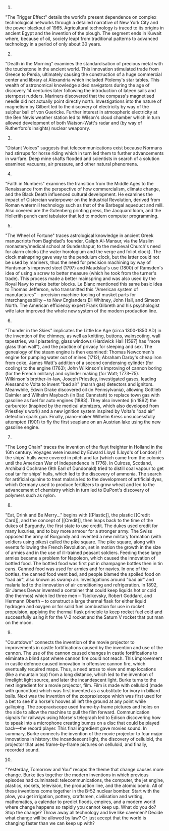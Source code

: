 1. 
"The Trigger Effect" details the world's present dependence on complex technological networks through a detailed narrative of New York City and the power blackout of 1965. Agricultural technology is traced to its origins in ancient Egypt and the invention of the plough. The segment ends in Kuwait where, because of oil, society leapt from traditional patterns to advanced technology in a period of only about 30 years.

2. 
"Death in the Morning" examines the standardisation of precious metal with the touchstone in the ancient world. This innovation stimulated trade from Greece to Persia, ultimately causing the construction of a huge commercial center and library at Alexandria which included Ptolemy's star tables. This wealth of astronomical knowledge aided navigators during the age of discovery 14 centuries later following the introduction of lateen sails and sternpost rudders. Mariners discovered that the compass's magnetised needle did not actually point directly north. Investigations into the nature of magnetism by Gilbert led to the discovery of electricity by way of the sulphur ball of von Guericke. Further interest in atmospheric electricity at the Ben Nevis weather station led to Wilson's cloud chamber which in turn allowed development of both Watson-Watt's radar and (by way of Rutherford's insights) nuclear weaponry.

3. 
"Distant Voices" suggests that telecommunications exist because Normans had stirrups for horse riding which in turn led them to further advancements in warfare. Deep mine shafts flooded and scientists in search of a solution examined vacuums, air pressure, and other natural phenomena.

4. 
"Faith in Numbers" examines the transition from the Middle Ages to the Renaissance from the perspective of how commercialism, climate change, and the Black Death influenced cultural development. He examines the impact of Cistercian waterpower on the Industrial Revolution, derived from Roman watermill technology such as that of the Barbegal aqueduct and mill. Also covered are the Gutenberg printing press, the Jacquard loom, and the Hollerith punch card tabulator that led to modern computer programming.

5.
"The Wheel of Fortune" traces astrological knowledge in ancient Greek manuscripts from Baghdad's founder, Caliph Al-Mansur, via the Muslim monastery/medical school at Gundeshapur, to the medieval Church's need for alarm clocks (the water horologium and the verge and foliot clock). The clock mainspring gave way to the pendulum clock, but the latter could not be used by mariners, thus the need for precision machining by way of Huntsman's improved steel (1797) and Maudslay's use (1800) of Ramsden's idea of using a screw to better measure (which he took from the turner's trade). This process made a better mainspring and was also used by the Royal Navy to make better blocks. Le Blanc mentioned this same basic idea to Thomas Jefferson, who transmitted this "American system of manufactures" – precision machine-tooling of musket parts for interchangeability – to New Englanders Eli Whitney, John Hall, and Simeon North. The American efficiency expert Frank Gilbreth and his psychologist wife later improved the whole new system of the modern production line.

6.
"Thunder in the Skies" implicates the Little Ice Age (circa 1300-1850 AD) in the invention of the chimney, as well as knitting, buttons, wainscoting, wall tapestries, wall plastering, glass windows (Hardwick Hall [1597] has "more glass than wall"), and the practice of privacy for sleeping and sex. The genealogy of the steam engine is then examined: Thomas Newcomen's engine for pumping water out of mines (1712); Abraham Darby's cheap iron from coke, James Watt's addition of a second condensing cylinder (for cooling) to the engine (1763); John Wilkinson's improving of cannon boring (for the French military) and cylinder making (for Watt; 1773–75). Wilkinson's brother-in-law, Joseph Priestley, investigated gases, leading Alessandro Volta to invent "bad air" (marsh gas) detectors and ignitors. Meanwhile, Edwin Drake discovered oil (in Pennsylvania), allowing Gottlieb Daimler and Wilhelm Maybach (in Bad Cannstatt) to replace town gas with gasoline as fuel for auto engines (1883). They also invented (in 1892) the carburetor (inspired by the medical atomizers, which also developed from Priestley's work) and a new ignition system inspired by Volta's "bad air" detection spark gun. Finally, piano-maker Wilhelm Kress unsuccessfully attempted (1901) to fly the first seaplane on an Austrian lake using the new gasoline engine.

7.
"The Long Chain" traces the invention of the fluyt freighter in Holland in the 16th century. Voyages were insured by Edward Lloyd (Lloyd's of London) if the ships' hulls were covered in pitch and tar (which came from the colonies until the American War of Independence in 1776). In Culross, Scotland, Archibald Cochrane (9th Earl of Dundonald) tried to distill coal vapour to get coal tar for ships' hulls, which led to the discovery of ammonia. The search for artificial quinine to treat malaria led to the development of artificial dyes, which Germany used to produce fertilizers to grow wheat and led to the advancement of chemistry which in turn led to DuPont's discovery of polymers such as nylon.

8.
"Eat, Drink and Be Merry..." begins with [[Plastic]], the plastic [[Credit Card]], and the concept of [[Credit]], then leaps back to the time of the dukes of Burgundy, the first state to use credit. The dukes used credit for many luxuries, and to buy more armour for a stronger army. The Swiss opposed the army of Burgundy and invented a new military formation (with soldiers using pikes) called the pike square. The pike square, along with events following the French Revolution, set in motion the growth in the size of armies and in the use of ill-trained peasant soldiers. Feeding these large armies became a problem for Napoleon, which caused the innovation of bottled food. The bottled food was first put in champagne bottles then in tin cans. Canned food was used for armies and for navies. In one of the bottles, the canned food went bad, and people blamed the spoiled food on "bad air", also known as swamp air. Investigations around "bad air" and malaria led to the innovation of air conditioning and refrigeration. In 1892, Sir James Dewar invented a container that could keep liquids hot or cold (the thermos) which led three men – Tsiolkovsky, Robert Goddard, and Hermann Oberth – to construct a large thermal flask for either liquid hydrogen and oxygen or for solid fuel combustion for use in rocket propulsion, applying the thermal flask principle to keep rocket fuel cold and successfully using it for the V-2 rocket and the Saturn V rocket that put man on the moon.

9.
"Countdown" connects the invention of the movie projector to improvements in castle fortifications caused by the invention and use of the cannon. The use of the cannon caused changes in castle fortifications to eliminate a blind spot where cannon fire could not reach. This improvement in castle defence caused innovation in offensive cannon fire, which eventually required maps. Thus, a need arose to view and map locations (like a mountain top) from a long distance, which led to the invention of limelight light source, and later the incandescent light. Burke turns to the next ingredient for a movie projector, film. Film is made with celluloid (made with guncotton) which was first invented as a substitute for ivory in billiard balls. Next was the invention of the zoopraxiscope which was first used for a bet to see if a horse's hooves all left the ground at any point while galloping. The zoopraxiscope used frame-by-frame pictures and holes on the side to allow the machine to pull the film forward. Communication signals for railways using Morse's telegraph led to Edison discovering how to speak into a microphone creating bumps on a disc that could be played back—the record player. This final ingredient gave movies sound. In summary, Burke connects the invention of the movie projector to four major innovations in history: the incandescent light, the discovery of celluloid, the projector that uses frame-by-frame pictures on celluloid, and finally, recorded sound.
   
10.
"Yesterday, Tomorrow and You" recaps the theme that change causes more change. Burke ties together the modern inventions in which previous episodes had culminated: telecommunications, the computer, the jet engine, plastics, rockets, television, the production line, and the atomic bomb. All of these inventions come together in the B-52 nuclear bomber. Start with the plow, you get irrigation, pottery, craftsmen, civilisation and writing, mathematics, a calendar to predict floods, empires, and a modern world where change happens so rapidly you cannot keep up. What do you do? Stop the change? Throw away all technology and live like cavemen? Decide what change will be allowed by law? Or just accept that the world is changing faster than we can keep up with?
